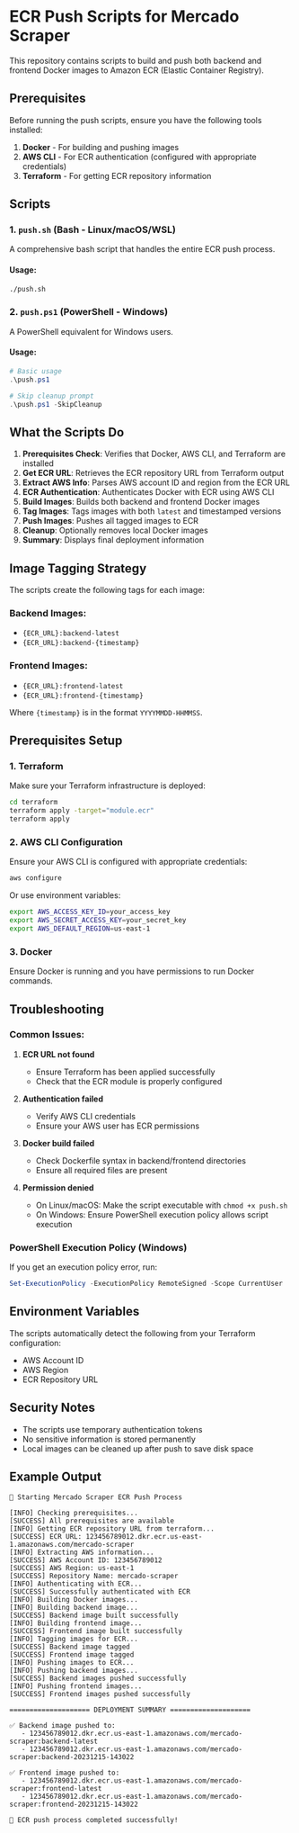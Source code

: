 # ECR Push Scripts for Mercado Scraper

This repository contains scripts to build and push both backend and frontend Docker images to Amazon ECR (Elastic Container Registry).

## Prerequisites

Before running the push scripts, ensure you have the following tools installed:

1. **Docker** - For building and pushing images
2. **AWS CLI** - For ECR authentication (configured with appropriate credentials)
3. **Terraform** - For getting ECR repository information

## Scripts

### 1. `push.sh` (Bash - Linux/macOS/WSL)
A comprehensive bash script that handles the entire ECR push process.

#### Usage:
```bash
./push.sh
```

### 2. `push.ps1` (PowerShell - Windows)
A PowerShell equivalent for Windows users.

#### Usage:
```powershell
# Basic usage
.\push.ps1

# Skip cleanup prompt
.\push.ps1 -SkipCleanup
```

## What the Scripts Do

1. **Prerequisites Check**: Verifies that Docker, AWS CLI, and Terraform are installed
2. **Get ECR URL**: Retrieves the ECR repository URL from Terraform output
3. **Extract AWS Info**: Parses AWS account ID and region from the ECR URL
4. **ECR Authentication**: Authenticates Docker with ECR using AWS CLI
5. **Build Images**: Builds both backend and frontend Docker images
6. **Tag Images**: Tags images with both `latest` and timestamped versions
7. **Push Images**: Pushes all tagged images to ECR
8. **Cleanup**: Optionally removes local Docker images
9. **Summary**: Displays final deployment information

## Image Tagging Strategy

The scripts create the following tags for each image:

### Backend Images:
- `{ECR_URL}:backend-latest`
- `{ECR_URL}:backend-{timestamp}`

### Frontend Images:
- `{ECR_URL}:frontend-latest`
- `{ECR_URL}:frontend-{timestamp}`

Where `{timestamp}` is in the format `YYYYMMDD-HHMMSS`.

## Prerequisites Setup

### 1. Terraform
Make sure your Terraform infrastructure is deployed:
```bash
cd terraform
terraform apply -target="module.ecr"
terraform apply
```

### 2. AWS CLI Configuration
Ensure your AWS CLI is configured with appropriate credentials:
```bash
aws configure
```

Or use environment variables:
```bash
export AWS_ACCESS_KEY_ID=your_access_key
export AWS_SECRET_ACCESS_KEY=your_secret_key
export AWS_DEFAULT_REGION=us-east-1
```

### 3. Docker
Ensure Docker is running and you have permissions to run Docker commands.

## Troubleshooting

### Common Issues:

1. **ECR URL not found**
   - Ensure Terraform has been applied successfully
   - Check that the ECR module is properly configured

2. **Authentication failed**
   - Verify AWS CLI credentials
   - Ensure your AWS user has ECR permissions

3. **Docker build failed**
   - Check Dockerfile syntax in backend/frontend directories
   - Ensure all required files are present

4. **Permission denied**
   - On Linux/macOS: Make the script executable with `chmod +x push.sh`
   - On Windows: Ensure PowerShell execution policy allows script execution

### PowerShell Execution Policy (Windows)
If you get an execution policy error, run:
```powershell
Set-ExecutionPolicy -ExecutionPolicy RemoteSigned -Scope CurrentUser
```

## Environment Variables

The scripts automatically detect the following from your Terraform configuration:
- AWS Account ID
- AWS Region
- ECR Repository URL

## Security Notes

- The scripts use temporary authentication tokens
- No sensitive information is stored permanently
- Local images can be cleaned up after push to save disk space

## Example Output

```
🚀 Starting Mercado Scraper ECR Push Process

[INFO] Checking prerequisites...
[SUCCESS] All prerequisites are available
[INFO] Getting ECR repository URL from terraform...
[SUCCESS] ECR URL: 123456789012.dkr.ecr.us-east-1.amazonaws.com/mercado-scraper
[INFO] Extracting AWS information...
[SUCCESS] AWS Account ID: 123456789012
[SUCCESS] AWS Region: us-east-1
[SUCCESS] Repository Name: mercado-scraper
[INFO] Authenticating with ECR...
[SUCCESS] Successfully authenticated with ECR
[INFO] Building Docker images...
[INFO] Building backend image...
[SUCCESS] Backend image built successfully
[INFO] Building frontend image...
[SUCCESS] Frontend image built successfully
[INFO] Tagging images for ECR...
[SUCCESS] Backend image tagged
[SUCCESS] Frontend image tagged
[INFO] Pushing images to ECR...
[INFO] Pushing backend images...
[SUCCESS] Backend images pushed successfully
[INFO] Pushing frontend images...
[SUCCESS] Frontend images pushed successfully

==================== DEPLOYMENT SUMMARY ====================

✅ Backend image pushed to:
   - 123456789012.dkr.ecr.us-east-1.amazonaws.com/mercado-scraper:backend-latest
   - 123456789012.dkr.ecr.us-east-1.amazonaws.com/mercado-scraper:backend-20231215-143022

✅ Frontend image pushed to:
   - 123456789012.dkr.ecr.us-east-1.amazonaws.com/mercado-scraper:frontend-latest
   - 123456789012.dkr.ecr.us-east-1.amazonaws.com/mercado-scraper:frontend-20231215-143022

🎉 ECR push process completed successfully! 